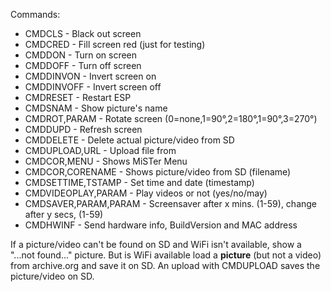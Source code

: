 Commands:
- CMDCLS			- Black out screen
- CMDCRED			- Fill screen red (just for testing)
- CMDDON			- Turn on screen
- CMDDOFF			- Turn off screen
- CMDDINVON			- Invert screen on
- CMDDINVOFF			- Invert screen off
- CMDRESET			- Restart ESP
- CMDSNAM			- Show picture's name
- CMDROT,PARAM			- Rotate screen (0=none,1=90°,2=180°,1=90°,3=270°)
- CMDDUPD			- Refresh screen
- CMDDELETE			- Delete actual picture/video from SD
- CMDUPLOAD,URL			- Upload file from <URL>
- CMDCOR,MENU			- Shows MiSTer Menu
- CMDCOR,CORENAME		- Shows picture/video from SD (filename)
- CMDSETTIME,TSTAMP		- Set time and date (timestamp)
- CMDVIDEOPLAY,PARAM		- Play videos or not (yes/no/may)
- CMDSAVER,PARAM,PARAM		- Screensaver after x mins. (1-59), change after y secs, (1-59)
- CMDHWINF			- Send hardware info, BuildVersion and MAC address

If a picture/video can't be found on SD and WiFi isn't available, show a "...not found..." picture.
But is WiFi available load a **picture** (but not a video) from archive.org and save it on SD.
An upload with CMDUPLOAD saves the picture/video on SD.
